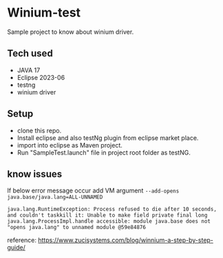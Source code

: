 # Winium-test
Sample project to know about winium driver.
## Tech used
- JAVA 17
- Eclipse 2023-06
- testng
- winium driver

## Setup
- clone this repo.
- Install eclipse and also testNg plugin from eclipse market place.
- import into eclipse as Maven project.
- Run "SampleTest.launch" file in project root folder as testNG.

## know issues
If below error message occur add VM argument `--add-opens java.base/java.lang=ALL-UNNAMED`
```
java.lang.RuntimeException: Process refused to die after 10 seconds, and couldn't taskkill it: Unable to make field private final long java.lang.ProcessImpl.handle accessible: module java.base does not "opens java.lang" to unnamed module @59e84876
```
reference: https://www.zucisystems.com/blog/winnium-a-step-by-step-guide/